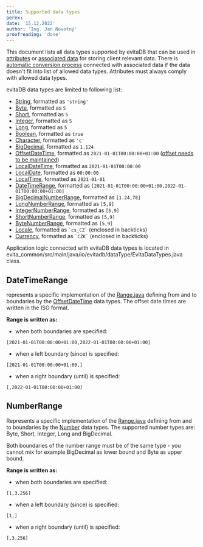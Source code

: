 ```yaml
---
title: Supported data types
perex:
date: '15.12.2022'
author: 'Ing. Jan Novotný'
proofreading: 'done'
---
```


This document lists all data types supported by evitaDB that can be used in [attributes](../index#attributes-unique-filterable-sortable-localized)
or [associated data](../index#associated-data) for storing client relevant data. There is
[automatic conversion process](associated_data_implicit_conversion) connected with associated data if the data
doesn't fit into list of allowed data types. Attributes must always comply with allowed data types.

evitaDB data types are limited to following list:

- [String](https://docs.oracle.com/en/java/javase/17/docs/api/java.base/java/lang/String.html), formatted as `'string'`
- [Byte](https://docs.oracle.com/en/java/javase/17/docs/api/java.base/java/lang/Byte.html), formatted as `5`
- [Short](https://docs.oracle.com/en/java/javase/17/docs/api/java.base/java/lang/Short.html), formatted as `5`
- [Integer](https://docs.oracle.com/en/java/javase/17/docs/api/java.base/java/lang/Integer.html), formatted as `5`
- [Long](https://docs.oracle.com/en/java/javase/17/docs/api/java.base/java/lang/Long.html), formatted as `5`
- [Boolean](https://docs.oracle.com/en/java/javase/17/docs/api/java.base/java/lang/Boolean.html), formatted as `true`
- [Character](https://docs.oracle.com/en/java/javase/17/docs/api/java.base/java/lang/Character.html), formatted as `'c'`
- [BigDecimal](https://docs.oracle.com/en/java/javase/17/docs/api/java.base/java/math/BigDecimal.html), formatted as `1.124`
- [OffsetDateTime](https://docs.oracle.com/en/java/javase/17/docs/api/java.base/java/time/OffsetDateTime.html), formatted as `2021-01-01T00:00:00+01:00` ([offset needs to be maintained](https://spin.atomicobject.com/2016/07/06/time-zones-offsets/))
- [LocalDateTime](https://docs.oracle.com/en/java/javase/17/docs/api/java.base/java/time/LocalDateTime.html), formatted as `2021-01-01T00:00:00`
- [LocalDate](https://docs.oracle.com/en/java/javase/17/docs/api/java.base/java/time/LocalDate.html), formatted as `00:00:00`
- [LocalTime](https://docs.oracle.com/en/java/javase/17/docs/api/java.base/java/time/LocalTime.html), formatted as `2021-01-01`
- [DateTimeRange](#datetimerange), formatted as `[2021-01-01T00:00:00+01:00,2022-01-01T00:00:00+01:00]`
- [BigDecimalNumberRange](#numberrange), formatted as `[1.24,78]`
- [LongNumberRange](#numberrange), formatted as `[5,9]`
- [IntegerNumberRange](#numberrange), formatted as `[5,9]`
- [ShortNumberRange](#numberrange), formatted as `[5,9]`
- [ByteNumberRange](#numberrange), formatted as `[5,9]`
- [Locale](https://docs.oracle.com/en/java/javase/17/docs/api/java.base/java/util/Locale.html), formatted as `` `cs_CZ` `` (enclosed in backticks)
- [Currency](https://docs.oracle.com/en/java/javase/17/docs/api/java.base/java/util/Currency.html), formatted as `` `CZK` `` (enclosed in backticks)

<Note type="info">
Application logic connected with evitaDB data types is located in 
<SourceClass>evita_common/src/main/java/io/evitadb/dataType/EvitaDataTypes.java</SourceClass>
class.
</Note>

## DateTimeRange

represents a specific implementation of the <SourceClass>[Range.java](https://github.com/FgForrest/evitaDB-research/blob/master/evita_data_types/src/main/java/io/evitadb/api/dataType/Range.java)</SourceClass> defining from and to boundaries
by the [OffsetDateTime](https://docs.oracle.com/en/java/javase/17/docs/api/java.base/java/time/OffsetDateTime.html) data
types. The offset date times are written in the ISO format.

**Range is written as:**

- when both boundaries are specified:

```
[2021-01-01T00:00:00+01:00,2022-01-01T00:00:00+01:00]
```

- when a left boundary (since) is specified:

```
[2021-01-01T00:00:00+01:00,]
```

- when a right boundary (until) is specified:

```
[,2022-01-01T00:00:00+01:00]
```

## NumberRange

Represents a specific implementation of the <SourceClass>[Range.java](https://github.com/FgForrest/evitaDB-research/blob/master/evita_data_types/src/main/java/io/evitadb/api/dataType/Range.java)</SourceClass>
defining from and to boundaries by the [Number](https://docs.oracle.com/en/java/javase/17/docs/api/java.base/java/lang/Number.html)
data types. The supported number types are: Byte, Short, Integer, Long and BigDecimal.

Both boundaries of the number range must be of the same type - you cannot mix for example BigDecimal as lower bound
and Byte as upper bound.

**Range is written as:**

- when both boundaries are specified:

```
[1,3.256]
```

- when a left boundary (since) is specified:

```
[1,]
```

- when a right boundary (until) is specified:

```
[,3.256]
```
